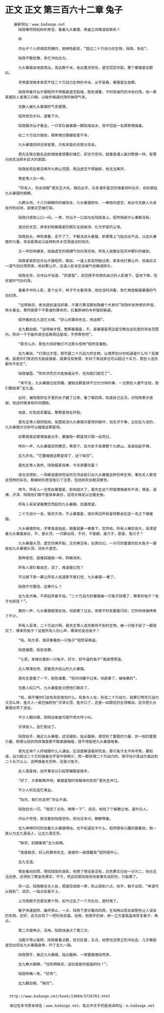 # 正文 正文 第三百六十二章 兔子
        最新网址：www.badaoge.net
          陆隐蓦然想起树形原宝，看着九头暴猿，两者之间难道有联系？
      
          砰
      
          月仙子个人终端突然爆炸，她神色剧变，“超过二十万战力的生物，陆隐，快走”。
      
          陆隐不敢犹豫，急忙冲向远方。
      
          九头暴猿自地底爬出，高达数千米，发出震天怒吼，虚空层层开裂，整个暴猿星在颤抖。
      
          寻常星球根本承受不住二十万战力生物的冲击，从宇宙看，暴猿星在发颤。
      
          陆隐带着月仙子跟昭然不停躲避虚空裂缝，脸色凝重，不时有强烈的冲击扫荡，他一直紧握巨人皇第三只眼，以秘步躲避扫荡的强悍气息。
      
          无数人被九头暴猿的气息震慑。
      
          昭然惊恐大叫，望着下方。
      
          陆隐跟月仙子看去，一只军队被暴猿一脚踩成血水，其中包括一名探索境强者。
      
          在二十万战力面前，探索境也跟蝼蚁差不多。
      
          九头暴猿同样没有智慧，只有本能的杀戮与攻击。
      
          君先生联合数名巡航境强者想要封堵它，却无可奈何，就像普通人面对野兽一样，智慧已经无法弥补巨大的差距。
      
          陆隐到现在都没离开九原山范围，周边虚空不停破碎，他无法离开。
      
          情圣等人也一样。
      
          “所有人，攻击双眼”君先生大吼，随后出手，众多漫步星空的强者同时出手，目标直指九头暴猿的眼睛。
      
          九颗头颅，十八只眼睛同时被攻击，九头暴猿怒吼，一拳咂向虚空，发出令无数人头皮发炸的巨响，就像天空被打穿。
      
          陆隐只感觉心口一闷，一旁，月仙子一口血吐在陆隐身上，昭然倒是什么事都没有。
      
          遥远的太空，原本封锁暴猿星的舰队全部崩溃，化为宇宙的尘埃。
      
          陆隐抬头，神色难看，走不了了，不解决这头暴猿，即便乘上飞船也出不去，以这头暴猿的力量，攻击距离足以延伸到外太空很遥远的地方。
      
          又一声巨响爆发，扭曲虚空的磅礴气劲扫荡天地，所有人就像在狂风中颤抖的蝼蚁。
      
          陆隐紧紧抓住月仙子跟昭然，眼前，一道人影突然砸过来，原本他打算让开，但身后又一道气劲扫荡而来，他如果让开，这道人影肯定会被气劲撕成碎片。
      
          陆隐无奈，对月仙子说道，“抓紧我”，说完探手将咂向自己的人影救下，猛地下降，恰好避开气劲扫荡。
      
          看着手中的人影，是个女子，样子不太看得清，他也没时间看，急忙再度躲避暴猿的气劲扫荡。
      
          “这帮缺货，老夫就知道没好事，千算万算没算到隐藏个大家伙”陆隐听到熟悉的声音，转头看去，果然是那个不靠谱的算命的，扛着断掉的木杆狼狈躲避。
      
          昭然看到玄九连忙大喊，“好心的算命先生，快逃啊”。
      
          玄九翻白眼，“逃得掉才怪，整颗暴猿星，不，是暴猿星周边星空都在这玩意的攻击范围内，除非一下子破开虚空逃离周边星球，不然等死吧”。
      
          “那怎么办，那些大叔好像打不过那头怪物”昭然苦着脸。
      
          玄九嘲讽，“打得过才怪，那可是二十万战力的生物，以境界划分你知道是什么吗？启蒙境，就是你们常说的大能级强者，就算没有智慧，折扣下来战来也可以超过十五万，那些人连伤都伤不到它”。
      
          陆隐皱眉，“除非洪荒宗大能强者出手，否则我们就完了”。
      
          “来不及，九头暴猿已经苏醒，摧毁这颗星球不过分分钟的事，一旦那些人缠不住他，我们都结束”玄九道。
      
          此时，被陆隐抓在手里的女子醒了过来，看了眼四周，知道自己近况，对陆隐表示感谢，但这时候谁有时间理她。
      
          地底，红色岩浆蔓延，整颗星球在开裂。
      
          君先生等人狼狈抵挡，妄图抵消九头暴猿对星球的破坏，但无济于事，正如玄九说的，九头暴猿分分钟可以摧毁这颗星球。
      
          如果真是启蒙境强者出手，要摧毁一颗星球只需一击而已。
      
          呼的一声，九头暴猿突然腾空，黑夜下，巨大影子笼罩整个九原山，高高抬起手臂。
      
          玄九炸毛，“它要摧毁这颗星球了，这个缺货”。
      
          君先生等人骇然，陆隐握紧双拳，今天真要完蛋？
      
          谁也没想到，一场解语者研究会的交流会能引出九头暴猿这种恐怖生物，事先无人察觉这怪物的存在，都被树形原宝吸引了注意，包括研究会都没察觉。
      
          而今，所有人一旦死在暴猿星，影响就大了，君先生这个狩猎境强者先不说，情圣，道博，汐淇，陆隐他们都不是简单身份，这场灾难足以记载史册。
      
          所有人呆呆望着腾空而起的九头暴猿，目露绝望。
      
          二十万战力一击，毁天灭地，不止暴猿星，或许周边所有星球都会在这一击之下被摧毁。
      
          九头暴猿怒吼，手臂高高抬起，眼看就要一拳轰下，突然地，所有人嘴巴张大，呆滞望着九头暴猿身后，不，是头顶，一只脚出现，不对，不是脚，是爪子，那是，兔爪子？
      
          九头暴猿头顶，虚空仿佛开裂，又仿佛没有，似真似幻，一只闪烁雷霆的巨大兔子一脚踩在九头暴猿头顶，消失于虚空。
      
          那种感觉，就像踩踏板一样，转瞬消失。
      
          所有人紧盯着高空，没了，难道是幻觉？
      
          不过接下来一幕让所有人知道那不是幻觉，九头暴猿——晕了。
      
          陆隐不可置信，这算什么？
      
          玄九张大嘴，不停掐弄着手指，“二十万战力的暴猿被一只兔子踩懵了，哪来的兔子？兔子也疯狂？”。
      
          轰的一声，九头暴猿砸落在地，彻底晕了过去，体表不时有雷霆闪烁，它的肉体被烤焦了不少。
      
          所有人呆滞，二十万战力啊，君先生等人连伤都伤不到的生物，被一只兔子踩了一脚就完了，哪来的兔子？这是所有人的心声，哪来的变态兔子？
      
          “陆，陆大哥，我好像看到一只兔子”昭然呆萌道。
      
          陆隐皱眉，有些发蒙。
      
          “七哥，本候也看到一只兔子，好大，好牛逼的兔子”鬼侯愣愣道。
      
          众人降落在地，望着庞大如山的九头暴猿。
      
          君先生查看了一下，脸色凝重，“短时间醒不过来，彻底晕了，被电晕的”。
      
          无数人松口气，九头暴猿差点把他们都杀了。
      
          “哈，搞不懂你们这些双足兽怕什么，有鱼大人在，别说二十万战力，就算它两百万战力又怎么样，鱼大人一尾巴抽死他”汐淇头顶，鱼开口了，还是一如既往的全场嘲讽，这次把九头暴猿也带了进去。
      
          不少人翻白眼，刚刚这条鱼可是吓得大呼小叫。
      
          汐淇丢人，连忙跑远了。
      
          陆隐抬手，接近九头暴猿，还没碰到，指尖酸麻，感受到了雷霆的力量，非一般的雷霆力量，即便以他的肉体强度都不敢直接触碰，怪不得能把九头暴猿电晕。
      
          君先生用个人终端跟什么人通话，应该是解语者研究会，那只兔子太不同寻常，要知道，战力超过二十万的强者在宇宙中很稀少，而一脚踩懵二十万战力的，保守估计其战力值达到二十五万以上，这种强者太恐怖，还是只兔子。
      
          在人类星域，这件事足以引起荣耀殿堂插手。
      
          “好了，大家都离开吧，暴猿星随时有解体的危险”君先生开口。
      
          不少人听后连忙离去。
      
          “陆兄，我们也走吧”月仙子道。
      
          陆隐目光一闪，“我受了点伤，稍等一下”，说完，他找了个僻静之地，避开众人。
      
          月仙子奇怪，她没看到陆隐受伤，但也没多问，静静等着。
      
          玄九神神叨叨的绕着九头暴猿嘀咕，也不知道在干什么，昭然很有兴趣的跟着他，她一直认为玄九是高人，让玄九很无奈。
      
          “缺货，别跟着我”玄九低喝。
      
          “我是缺货，好心的算命先生，谢谢你一直提醒我”昭然很开心。
      
          玄九无语。
      
          情圣看向四周，想找陆隐的身影，但想了想还是没有，白色果实已经一分为二，他也无法还原，还得到了颗金色果实，不亏，而且同意陆隐抢夺是事先说好的，只能算了。
      
          另一边，陆隐躲在无人处，把凝空戒放一旁，防止摇到六点，抬手，骰子出现，“希望可以摇到”，说完，一指点在骰子上。
      
          上次摇骰子还是在第十院，如今过去了一个月左右，是时候了。
      
          骰子快速旋转，最终停止，一点，陆隐下意识看向四周，生怕再出现女装那些让人误会的东西，还好，这次出现了一把科技武器，没用，他随手扔掉，用一立方星能晶体恢复骰子，再点。
      
          第二次是两点，没用，陆隐快速点了第三次。
      
          当骰子停止旋转，陆隐看着点数，目光狂喜，五点，他想也没想立刻冲出去，几乎撕裂虚空出现在九头暴猿身旁，吓了玄九一跳。
      
          陆隐探手，接近九头暴猿，指尖酸麻，一缕雷霆缠绕而来。
      
          玄九睁大眼睛，“找死啊缺货，这玩意是你能碰的吗？”。
      
          陆隐咧嘴一笑，“好奇”。
      
          玄九翻白眼，“缺货”。
      
      
      http://www.badaoge.net/book/13084/5726763.html
      
      请记住本书首发域名：www.badaoge.net。笔尖中文手机版阅读网址：m.badaoge.net